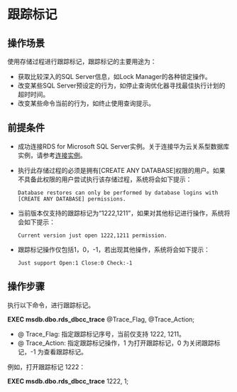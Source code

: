 # 跟踪标记<a name="rds_09_0003"></a>

## 操作场景<a name="section16871105312919"></a>

使用存储过程进行跟踪标记，跟踪标记的主要用途为：

-   获取比较深入的SQL Server信息，如Lock Manager的各种锁定操作。
-   改变某些SQL Server预设定的行为，如停止查询优化器寻找最佳执行计划的超时时间。
-   改变某些命令当前的行为，如终止使用查询提示。

## 前提条件<a name="section101106893016"></a>

-   成功连接RDS for Microsoft SQL Server实例。关于连接华为云关系型数据库实例，请参考[连接实例](https://support.huaweicloud.com/qs-rds/rds_03_0007.html)。
-   执行此存储过程的必须是拥有\[CREATE ANY DATABASE\]权限的用户。如果不具备此权限的用户尝试执行该存储过程，系统将会如下提示：

    ```
    Database restores can only be performed by database logins with [CREATE ANY DATABASE] permissions.
    ```


-   当前版本仅支持的跟踪标记为“1222,1211”，如果对其他标记进行操作，系统将会如下提示：

    ```
    Current version just open 1222,1211 permission.
    ```

-   跟踪标记操作仅包括1，0，-1，若出现其他操作，系统将会如下提示：

    ```
    Just support Open:1 Close:0 Check:-1
    ```


## 操作步骤<a name="section1993042173010"></a>

执行以下命令，进行跟踪标记。

**EXEC msdb.dbo.rds\_dbcc\_trace**  @Trace\_Flag, @Trace\_Action;

-   @ Trace\_Flag: 指定跟踪标记序号，当前仅支持 1222, 1211。
-   @ Trace\_Action: 指定跟踪标记操作，1 为打开跟踪标记，0 为关闭跟踪标记，-1 为查看跟踪标记。

例如，打开跟踪标记 1222：

**EXEC msdb.dbo.rds\_dbcc\_trace**  1222, 1;

